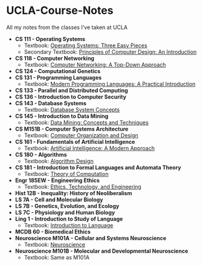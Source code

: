 # UCLA-Course-Notes
All my notes from the classes I've taken at UCLA

* **CS 111 - Operating Systems**
  - Textbook: [Operating Systems: Three Easy Pieces](http://pages.cs.wisc.edu/~remzi/OSTEP/)
  - Secondary Textbook: [Principles of Computer Design: An Introduction](https://ocw.mit.edu/resources/res-6-004-principles-of-computer-system-design-an-introduction-spring-2009/)
* **CS 118 - Computer Networking** 
  - Textbook: [Computer Networking: A Top-Down Approach](http://www.bau.edu.jo/UserPortal/UserProfile/PostsAttach/10617_1870_1.pdf)
* **CS 124 - Computational Genetics** 
* **CS 131 - Programming Languages** 
  - Textbook: [Modern Programming Languages: A Practical Introduction](http://b-ok.org/book/3428612/3bd0fe)
* **CS 133 - Parallel and Distributed Computing** 
* **CS 136 - Introduction to Computer Security** 
* **CS 143 - Database Systems** 
  - Textbook: [Database System Concepts](https://kakeboksen.td.org.uit.no/Database%20System%20Concepts%206th%20edition.pdf)
* **CS 145 - Introduction to Data Mining** 
  - Textbook: [Data Mining: Concepts and Techniques](http://myweb.sabanciuniv.edu/rdehkharghani/files/2016/02/The-Morgan-Kaufmann-Series-in-Data-Management-Systems-Jiawei-Han-Micheline-Kamber-Jian-Pei-Data-Mining.-Concepts-and-Techniques-3rd-Edition-Morgan-Kaufmann-2011.pdf)
* **CS M151B - Computer Systems Architecture** 
  - Textbook: [Computer Organization and Design](http://ac.aua.am/Arm/Public/2017-Spring-Computer-Organization/Textbooks/ComputerOrganizationAndDesign5thEdition2014.pdf)
* **CS 161 - Fundamentals of Artificial Intelligence** 
  - Textbook: [Artificial Intelligence: A Modern Approach](https://drive.google.com/open?id=0B1ZCM1FvMOfieEJHdW9oZ3ZKdzg)
* **CS 180 - Algorithms** 
  - Textbook: [Algorithm Design](http://184.168.171.185/BOOKS/DVD%201/Algorithm%20Design%20-%20Jon%20Kleinberg,%20Eva%20Tardos.pdf)
* **CS 181 - Introduction to Formal Languages and Automata Theory** 
  - Textbook: [Theory of Computation](https://theswissbay.ch/pdf/Book/Introduction%20to%20the%20theory%20of%20computation_third%20edition%20-%20Michael%20Sipser.pdf)
* **Engr 185EW - Engineering Ethics**
  - Textbook: [Ethics, Technology, and Engineering](https://www.google.com/url?sa=t&rct=j&q=&esrc=s&source=web&cd=3&cad=rja&uact=8&ved=0ahUKEwi8zI-wyLXaAhXLxlQKHaj6BhUQFghcMAI&url=https%3A%2F%2Fn0whereruoxi.github.io%2Fimages%2Fpoel.pdf&usg=AOvVaw1EQLcmpCjqh6WKIlGwBDyA)
* **Hist 12B - Inequality: History of Neoliberalism**
* **LS 7A - Cell and Molecular Biology**
* **LS 7B - Genetics, Evolution, and Ecology**
* **LS 7C - Physiology and Human Biology**
* **Ling 1 - Introduction to Study of Language** 
  - Textbook: [Introduction to Language](https://www.docdroid.net/mN0yqoM/fromkin-introduction-to-language-2014.pdf)
* **MCDB 60 - Biomedical Ethics**
* **Neuroscience M101A - Cellular and Systems Neuroscience**
  - Textbook: [Neuroscience](https://www.hse.ru/data/2011/06/22/1215686482/Neuroscience.pdf)
* **Neuroscience M101B - Molecular and Developmental Neuroscience**
  - Textbook: Same as M101A
